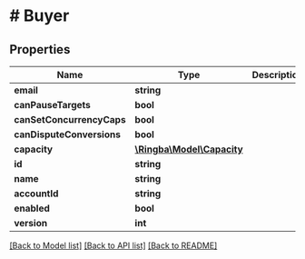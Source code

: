 # # Buyer

## Properties

Name | Type | Description | Notes
------------ | ------------- | ------------- | -------------
**email** | **string** |  |
**canPauseTargets** | **bool** |  |
**canSetConcurrencyCaps** | **bool** |  |
**canDisputeConversions** | **bool** |  |
**capacity** | [**\Ringba\Model\Capacity**](Capacity.md) |  |
**id** | **string** |  |
**name** | **string** |  |
**accountId** | **string** |  |
**enabled** | **bool** |  |
**version** | **int** |  |

[[Back to Model list]](../../README.md#models) [[Back to API list]](../../README.md#endpoints) [[Back to README]](../../README.md)
